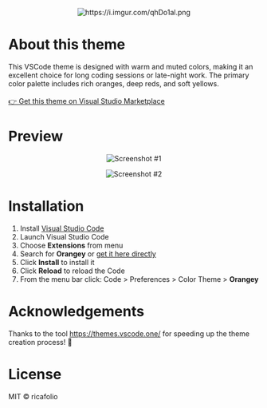 <div align="center">
  <p align="center">
    <img src="https://i.imgur.com/qhDo1al.png" alt="https://i.imgur.com/qhDo1al.png" />
  </p>
</div>

# About this theme
This VSCode theme is designed with warm and muted colors, making it an excellent choice for long coding sessions or late-night work. The primary color palette includes rich oranges, deep reds, and soft yellows.
<br/><br/>
<a href="https://marketplace.visualstudio.com/items?itemName=ricafolio.orangey-vscode-theme" target="_blank">👉 Get this theme on Visual Studio Marketplace</a>

# Preview
<p align="center">
  <img src="https://i.imgur.com/viVGS9w.png" alt="Screenshot #1" />
</p>
<p align="center">
  <img src="https://i.imgur.com/6edtQAI.png" alt="Screenshot #2" />
</p>

# Installation
1.  Install [Visual Studio Code](https://code.visualstudio.com/)
2.  Launch Visual Studio Code
3.  Choose **Extensions** from menu
4.  Search for **Orangey** or <a href="https://marketplace.visualstudio.com/items?itemName=ricafolio.orangey-vscode-theme" target="_blank">get it here directly</a>
5.  Click **Install** to install it
6.  Click **Reload** to reload the Code
7.  From the menu bar click: Code > Preferences > Color Theme > **Orangey**

# Acknowledgements
Thanks to the tool https://themes.vscode.one/ for speeding up the theme creation process! 🧡

# License
MIT © ricafolio
